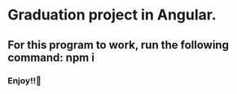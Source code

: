  <h1>
        Graduation project in Angular.
    </h1>
    <h2>For this program to work, run the following command: npm i</h2>
    <h3>Enjoy!!🤗</h3>
